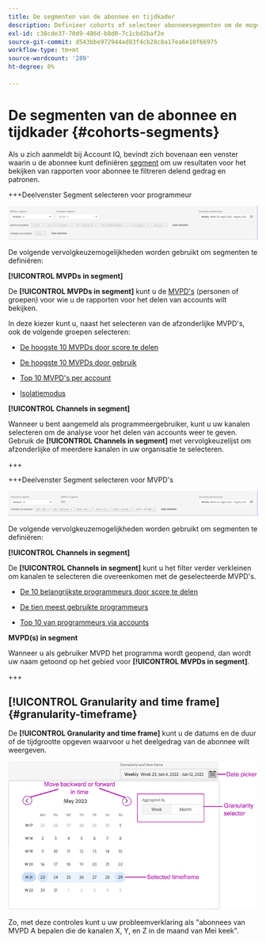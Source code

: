 ```yaml
---
title: De segmenten van de abonnee en tijdkader
description: Definieer cohorts of selecteer abonneesegmenten om de mogelijkheden en patronen van uw kanaalviewers voor het delen van accounts te meten en grafische gereedschappen en rapporten te gebruiken in Account IQ.
exl-id: c38cde37-70d9-486d-b8d0-7c1cbd2baf2e
source-git-commit: d543bbe972944ad83f4cb28c8a17ea6e10f66975
workflow-type: tm+mt
source-wordcount: '289'
ht-degree: 0%

---
```



# De segmenten van de abonnee en tijdkader {#cohorts-segments}

Als u zich aanmeldt bij Account IQ, bevindt zich bovenaan een venster waarin u de abonnee kunt definiëren [segment](/help/accountiq/product-concepts.md#segment-segmet-def) om uw resultaten voor het bekijken van rapporten voor abonnee te filtreren delend gedrag en patronen.

<!--![](assets/segment-timeframe-panel.png)-->

+++Deelvenster Segment selecteren voor programmeur

![](assets/segment-panel-programmer.png)

<!--![](assets/filter-panel.png)-->

De volgende vervolgkeuzemogelijkheden worden gebruikt om segmenten te definiëren:

**[!UICONTROL MVPDs in segment]**

De **[!UICONTROL MVPDs in segment]** kunt u de [MVPD&#39;s](/help/accountiq/product-concepts.md#mvpd-def) (personen of groepen) voor wie u de rapporten voor het delen van accounts wilt bekijken.

In deze kiezer kunt u, naast het selecteren van de afzonderlijke MVPD&#39;s, ook de volgende groepen selecteren:

* [De hoogste 10 MVPDs door score te delen](/help/accountiq/product-concepts.md#top-mvpds-def)

* [De hoogste 10 MVPDs door gebruik](/help/accountiq/product-concepts.md#top-mvpds-def)

* [Top 10 MVPD&#39;s per account](/help/accountiq/product-concepts.md#top-mvpds-def)

* [Isolatiemodus](/help/accountiq/isolation-mode.md)

**[!UICONTROL Channels in segment]**

Wanneer u bent aangemeld als programmeergebruiker, kunt u uw kanalen selecteren om de analyse voor het delen van accounts weer te geven. Gebruik de **[!UICONTROL Channels in segment]** met vervolgkeuzelijst om afzonderlijke of meerdere kanalen in uw organisatie te selecteren.

+++

+++Deelvenster Segment selecteren voor MVPD&#39;s

![](assets/segment-panel-mvpd.png)

De volgende vervolgkeuzemogelijkheden worden gebruikt om segmenten te definiëren:

**[!UICONTROL Channels in segment]**

De **[!UICONTROL Channels in segment]** kunt u het filter verder verkleinen om kanalen te selecteren die overeenkomen met de geselecteerde MVPD&#39;s.

* [De 10 belangrijkste programmeurs door score te delen](/help/accountiq/product-concepts.md#top-mvpds-def)

* [De tien meest gebruikte programmeurs](/help/accountiq/product-concepts.md#top-mvpds-def)

* [Top 10 van programmeurs via accounts](/help/accountiq/product-concepts.md#top-mvpds-def)

**MVPD(s) in segment**

Wanneer u als gebruiker MVPD het programma wordt geopend, dan wordt uw naam getoond op het gebied voor **[!UICONTROL MVPDs in segment]**.

+++




<!--For example, you can define your segment as the "subscribers of the MVPD A that watched the channels X, Y, and Z".-->



## [!UICONTROL Granularity and time frame] {#granularity-timeframe}

De **[!UICONTROL Granularity and time frame]** kunt u de datums en de duur of de tijdgrootte opgeven waarvoor u het deelgedrag van de abonnee wilt weergeven.

![[!UICONTROL Granularity and timeframe]](assets/granularity-timeframe-weekwise.png)

Zo, met deze controles kunt u uw probleemverklaring als &quot;abonnees van MVPD A bepalen die de kanalen X, Y, en Z in de maand van Mei keek&quot;.

